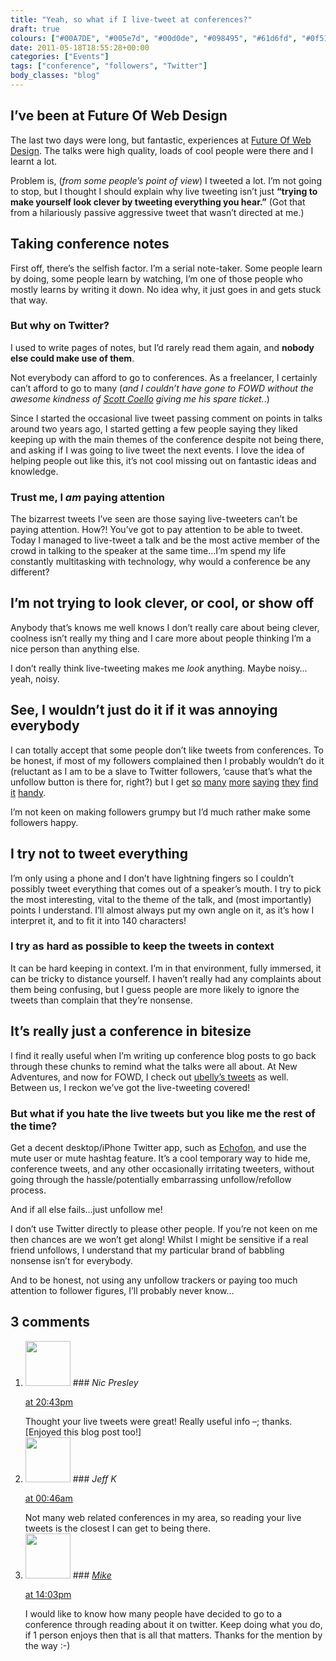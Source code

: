 ```yaml
---
title: "Yeah, so what if I live-tweet at conferences?"
draft: true
colours: ["#00A7DE", "#005e7d", "#00d0de", "#098495", "#61d6fd", "#0f5166", "#00dedc"]
date: 2011-05-18T18:55:28+00:00
categories: ["Events"]
tags: ["conference", "followers", "Twitter"]
body_classes: "blog"
---
```


## I’ve been at Future Of Web Design

The last two days were long, but fantastic, experiences at [Future Of Web Design](http://futureofwebdesign.com). The talks were high quality, loads of cool people were there and I learnt a lot.

Problem is, (*from some people’s point of view*) I tweeted a lot. I’m not going to stop, but I thought I should explain why live tweeting isn’t just **“trying to make yourself look clever by tweeting everything you hear.”** (Got that from a hilariously passive aggressive tweet that wasn’t directed at me.)

## Taking conference notes

First off, there’s the selfish factor. I’m a serial note-taker. Some people learn by doing, some people learn by watching, I’m one of those people who mostly learns by writing it down. No idea why, it just goes in and gets stuck that way.

### But why on Twitter?

I used to write pages of notes, but I’d rarely read them again, and **nobody else could make use of them**.

Not everybody can afford to go to conferences. As a freelancer, I certainly can’t afford to go to many (*and I couldn’t have gone to FOWD without the awesome kindness of [Scott Coello](http://cribble.net) giving me his spare ticket.*.)

Since I started the occasional live tweet passing comment on points in talks around two years ago, I started getting a few people saying they liked keeping up with the main themes of the conference despite not being there, and asking if I was going to live tweet the next events. I love the idea of helping people out like this, it’s not cool missing out on fantastic ideas and knowledge.

### Trust me, I *am* paying attention

The bizarrest tweets I’ve seen are those saying live-tweeters can’t be paying attention. How?! You’ve got to pay attention to be able to tweet. Today I managed to live-tweet a talk and be the most active member of the crowd in talking to the speaker at the same time&#8230;I’m spend my life constantly multitasking with technology, why would a conference be any different?

## I’m not trying to look clever, or cool, or show off

Anybody that’s knows me well knows I don’t really care about being clever, coolness isn’t really my thing and I care more about people thinking I’m a nice person than anything else.

I don’t really think live-tweeting makes me *look* anything. Maybe noisy&#8230;yeah, noisy.

## See, I wouldn’t just do it if it was annoying everybody

I can totally accept that some people don’t like tweets from conferences. To be honest, if most of my followers complained then I probably wouldn’t do it (reluctant as I am to be a slave to Twitter followers, ’cause that’s what the unfollow button is there for, right?) but I get [so](http://twitter.com/#!/chezy/status/70467979703365633) [many](http://twitter.com/#!/AdamWintle/status/70466722662068224) [more](http://twitter.com/#!/GeorgeGliddon/status/70479121116966914) [saying](http://twitter.com/#!/hbuchel/status/70824141082730497) [they](http://twitter.com/#!/suzicatherine/status/70813684078878721) [find](http://twitter.com/#!/technokitten/status/70799014534184960) [it](http://twitter.com/#!/chergaoui/status/70785165907070976) [handy](http://twitter.com/#!/kieranajp/status/70495588948512768).

I’m not keen on making followers grumpy but I’d much rather make some followers happy.

## I try not to tweet everything

I’m only using a phone and I don’t have lightning fingers so I couldn’t possibly tweet everything that comes out of a speaker’s mouth. I try to pick the most interesting, vital to the theme of the talk, and (most importantly) points I understand. I’ll almost always put my own angle on it, as it’s how I interpret it, and to fit it into 140 characters!

### I try as hard as possible to keep the tweets in context

It can be hard keeping in context. I’m in that environment, fully immersed, it can be tricky to distance yourself. I haven’t really had any complaints about them being confusing, but I guess people are more likely to ignore the tweets than complain that they’re nonsense.

## It’s really just a conference in bitesize

I find it really useful when I’m writing up conference blog posts to go back through these chunks to remind what the talks were all about. At New Adventures, and now for FOWD, I check out [ubelly’s tweets](http://twitter.com/ubelly) as well. Between us, I reckon we’ve got the live-tweeting covered!

### But what if you hate the live tweets but you like me the rest of the time?

Get a decent desktop/iPhone Twitter app, such as [Echofon](http://www.echofon.com/), and use the mute user or mute hashtag feature. It’s a cool temporary way to hide me, conference tweets, and any other occasionally irritating tweeters, without going through the hassle/potentially embarrassing unfollow/refollow process.

And if all else fails&#8230;just unfollow me!

I don’t use Twitter directly to please other people. If you’re not keen on me then chances are we won’t get along! Whilst I might be sensitive if a real friend unfollows, I understand that my particular brand of babbling nonsense isn’t for everybody.

And to be honest, not using any unfollow trackers or paying too much attention to follower figures, I’ll probably never know&#8230;

## 3 comments

<ol class="commentlist">
	<li class="comment even thread-even depth-1" id="li-comment-197">
			<div class="comment-author vcard">
			<img alt='' src='http://2.gravatar.com/avatar/20baff407ac9c795a1a0a61eaa6d9a6d?s=72&amp;d=mm&amp;r=g' srcset='http://2.gravatar.com/avatar/20baff407ac9c795a1a0a61eaa6d9a6d?s=144&amp;d=mm&amp;r=g 2x' class='avatar avatar-72 photo' height='72' width='72' />
### <cite class="fn">Nic Presley</cite>
		</div>
		<aside class="comment-meta commentmetadata"><p><a href="#comment-197"><time datetime="2011-05-18T20:43:02+00:00" pubdate class="published">
		 at <span class="hours">20:43pm</span></time></a></p>
	</aside>
	<div class="comment-entry">
		Thought your live tweets were great!  Really useful info –; thanks.  [Enjoyed this blog post too!] 
	</div>
</li>
	<li class="comment odd alt thread-odd thread-alt depth-1" id="li-comment-198">
			<div class="comment-author vcard">
			<img alt='' src='http://0.gravatar.com/avatar/68b99c3d440ad63009478c58b4ec25f3?s=72&amp;d=mm&amp;r=g' srcset='http://0.gravatar.com/avatar/68b99c3d440ad63009478c58b4ec25f3?s=144&amp;d=mm&amp;r=g 2x' class='avatar avatar-72 photo' height='72' width='72' />
### <cite class="fn">Jeff K</cite>
		</div>
		<aside class="comment-meta commentmetadata"><p><a href="#comment-198"><time datetime="2011-05-23T00:46:12+00:00" pubdate class="published">
		 at <span class="hours">00:46am</span></time></a></p>
	</aside>
	<div class="comment-entry">
		Not many web related conferences in my area, so reading your live tweets is the closest I can get to being there.
	</div>
</li>
	<li class="comment even thread-even depth-1" id="li-comment-199">
			<div class="comment-author vcard">
			<img alt='' src='http://2.gravatar.com/avatar/e00d8a7766a22de7d89d22f75f22f7d7?s=72&amp;d=mm&amp;r=g' srcset='http://2.gravatar.com/avatar/e00d8a7766a22de7d89d22f75f22f7d7?s=144&amp;d=mm&amp;r=g 2x' class='avatar avatar-72 photo' height='72' width='72' />
### <cite class="fn"><a href='http://www.chezy.co.uk' rel='external nofollow' class='url'>Mike</a></cite>
		</div>
		<aside class="comment-meta commentmetadata"><p><a href="#comment-199"><time datetime="2011-06-03T14:03:29+00:00" pubdate class="published">
		 at <span class="hours">14:03pm</span></time></a></p>
	</aside>
	<div class="comment-entry">
		I would like to know how many people have decided to go to a conference through reading about it on twitter. Keep doing what you do, if 1 person enjoys then that is all that matters. Thanks for the mention by the way :-)
	</div>
</li>
</ol>

	
